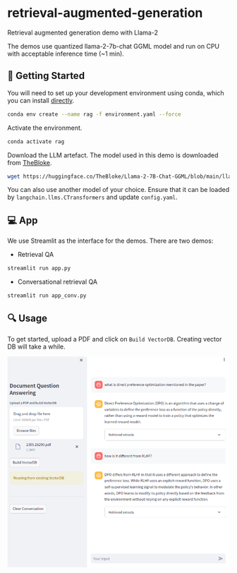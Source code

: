 # retrieval-augmented-generation
Retrieval augmented generation demo with Llama-2

The demos use quantized llama-2-7b-chat GGML model and run on CPU with acceptable inference time (~1 min).


## 🔧 Getting Started

You will need to set up your development environment using conda, which you can install [directly](https://docs.conda.io/projects/conda/en/latest/user-guide/install/index.html).

```bash
conda env create --name rag -f environment.yaml --force
```

Activate the environment.
```bash
conda activate rag
```

Download the LLM artefact. The model used in this demo is downloaded from [TheBloke](https://huggingface.co/TheBloke/Llama-2-7B-Chat-GGML/tree/main).
```bash
wget https://huggingface.co/TheBloke/Llama-2-7B-Chat-GGML/blob/main/llama-2-7b-chat.ggmlv3.q2_K.bin -P ./models/llama-2-7b-chat-ggml
```

You can also use another model of your choice. Ensure that it can be loaded by `langchain.llms.CTransformers` and update `config.yaml`.


## 💻 App

We use Streamlit as the interface for the demos. There are two demos:
- Retrieval QA
```bash
streamlit run app.py
```

- Conversational retrieval QA
```bash
streamlit run app_conv.py
```


## 🔍 Usage

To get started, upload a PDF and click on `Build VectorDB`. Creating vector DB will take a while.

![screenshot](./assets/screenshot.png)
